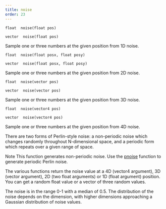 ```yaml
---
title: noise
order: 23
---
```

`float  noise(float pos)`

`vector  noise(float pos)`

Sample one or three numbers at the given position from 1D noise.

`float  noise(float posx, float posy)`

`vector  noise(float posx, float posy)`

Sample one or three numbers at the given position from 2D noise.

`float  noise(vector pos)`

`vector  noise(vector pos)`

Sample one or three numbers at the given position from 3D noise.

`float  noise(vector4 pos)`

`vector  noise(vector4 pos)`

Sample one or three numbers at the given position from 4D noise.

There are two forms of Perlin-style noise: a non-periodic noise which
changes randomly throughout N-dimensional space, and a periodic form
which repeats over a given range of space.

Note
This function generates non-periodic noise. Use the
[pnoise](./pnoise "There are two forms of Perlin-style noise: a non-periodic noise which
changes randomly throughout N-dimensional space, and a periodic form
which repeats over a given range of space.") function to generate periodic Perlin noise.

The various functions return the noise value at a 4D (vector4 argument),
3D (vector argument), 2D (two float arguments) or 1D (float argument)
position. You can get a random float value or a vector of three random
values.

The noise is in the range 0-1 with a median of 0.5. The distribution of
the noise depends on the dimension, with higher dimensions approaching a
Gaussian distribution of noise values.
